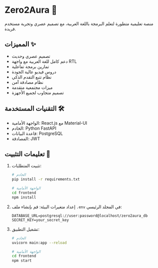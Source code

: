 # Zero2Aura 🚀

منصة تعليمية متطورة لتعلم البرمجة باللغة العربية، مع تصميم عصري وتجربة مستخدم فريدة.

## المميزات ✨

- تصميم عصري وحديث
- دعم كامل للغة العربية مع واجهة RTL
- تمارين برمجة تفاعلية
- دروس فيديو عالية الجودة
- نظام تتبع التقدم الذكي
- نظام مصادقة آمن
- ميزات مجتمعية متقدمة
- تصميم متجاوب لجميع الأجهزة

## التقنيات المستخدمة 🛠

- الواجهة الأمامية: React.js مع Material-UI
- الخادم: Python FastAPI
- قاعدة البيانات: PostgreSQL
- المصادقة: JWT

## تعليمات التثبيت 📝

1. تثبيت المتطلبات:
   ```bash
   # الخادم
   pip install -r requirements.txt
   
   # الواجهة الأمامية
   cd frontend
   npm install
   ```

2. إعداد متغيرات البيئة:
   قم بإنشاء ملف `.env` في المجلد الرئيسي:
   ```
   DATABASE_URL=postgresql://user:password@localhost/zero2aura_db
   SECRET_KEY=your_secret_key
   ```

3. تشغيل التطبيق:
   ```bash
   # الخادم
   uvicorn main:app --reload

   # الواجهة الأمامية
   cd frontend
   npm start
   ```
